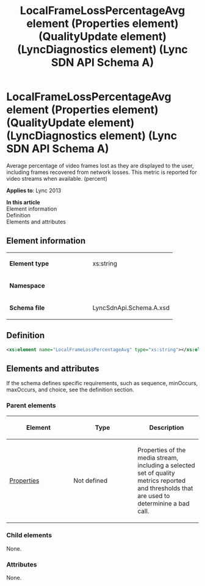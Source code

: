 ﻿---
title: LocalFrameLossPercentageAvg element (Properties element) (QualityUpdate element) (LyncDiagnostics element) (Lync SDN API Schema A)
TOCTitle: LocalFrameLossPercentageAvg element
ms:assetid: 1737ba2c-0766-f080-87ff-66b0eec9f559
ms:mtpsurl: https://msdn.microsoft.com/en-us/library/Dn439215(v=office.15)
ms:contentKeyID: 57260952
ms.date: 07/24/2014
mtps_version: v=office.15
dev_langs:
- xml
---

# LocalFrameLossPercentageAvg element (Properties element) (QualityUpdate element) (LyncDiagnostics element) (Lync SDN API Schema A)

Average percentage of video frames lost as they are displayed to the user, including frames recovered from network losses. This metric is reported for video streams when available. (percent)


**Applies to**: Lync 2013

**In this article**  
Element information  
Definition  
Elements and attributes  

## Element information

<table>
<colgroup>
<col style="width: 50%" />
<col style="width: 50%" />
</colgroup>
<tbody>
<tr class="odd">
<td><p><strong>Element type</strong></p></td>
<td><p>xs:string</p></td>
</tr>
<tr class="even">
<td><p><strong>Namespace</strong></p></td>
<td><p></p></td>
</tr>
<tr class="odd">
<td><p><strong>Schema file</strong></p></td>
<td><p>LyncSdnApi.Schema.A.xsd</p></td>
</tr>
</tbody>
</table>


## Definition

``` xml
<xs:element name="LocalFrameLossPercentageAvg" type="xs:string"></xs:element>
```

## Elements and attributes

If the schema defines specific requirements, such as sequence, minOccurs, maxOccurs, and choice, see the definition section.

### Parent elements

<table>
<colgroup>
<col style="width: 33%" />
<col style="width: 33%" />
<col style="width: 33%" />
</colgroup>
<thead>
<tr class="header">
<th><p>Element</p></th>
<th><p>Type</p></th>
<th><p>Description</p></th>
</tr>
</thead>
<tbody>
<tr class="odd">
<td><p><a href="properties-element-qualityupdate-element-sdn-api-schema-a.md">Properties</a></p></td>
<td><p>Not defined</p></td>
<td><p>Properties of the media stream, including a selected set of quality metrics reported and thresholds that are used to determinine a bad call.</p></td>
</tr>
</tbody>
</table>


### Child elements

None.

### Attributes

None.

